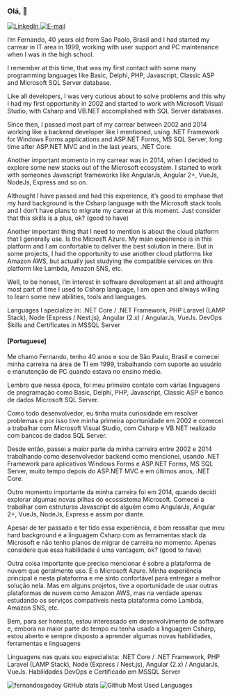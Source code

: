 ### Olá, 👋

<a href="https://bit.ly/2R83W6i" target="_blank">
<img src="https://img.shields.io/badge/-LinkedIn-blue?style=flat-square&logo=Linkedin&logoColor=white" alt="LinkedIn">
</a>

<a href="mailto:hireme2022@fsdeveloper.com.br" target="_blank">
<img src="https://img.shields.io/badge/-Gmail-c14438?style=flat-square&logo=Gmail&logoColor=white&link=mailto:luizfernando.itpro@gmail.com" alt="E-mail">
</a>

<p>
I’m Fernando, 40 years old from Sao Paolo, Brasil and I had started my carrear in IT area in 1999, working with user support and PC maintenance when I was in the high school.    
  
I remember at this time, that was my first contact with some many programming languages like Basic, Delphi, PHP, Javascript, Classic ASP and Microsoft SQL Server database.     
  
Like all developers, I was very curious about to solve problems and this why I had my first opportunity in 2002 and started to work with Microsoft Visual Studio, with Csharp and VB.NET accomplished with SQL Server databases.   
  
Since then, I passed most part of my carrear between 2002 and 2014 working like a backend developer like I mentioned, using .NET Framework for Windows Forms applications and ASP.NET Forms, MS SQL Server, long time after ASP.NET MVC and in the last years, .NET Core.    
  
Another important momento in my carrear was in 2014, when I decided to explore some new stacks out of the Microsoft ecosystem. I started to work with someones Javascript frameworks like AngularJs, Angular 2+, VueJs, NodeJs, Express and so on. 
  
Althought I have passed and had this experience, it’s good to emphase that my hard background is the Csharp language with the Microsoft stack tools and I don’t have plans to migrate my carrear at this moment. Just consider that this skills is a plus, ok?  (good to have)     
  
Another important thing that I need to mention is about the cloud platform that I generally use. Is the Microsft Azure. My main experience is in this platform and I am confortable to deliver the best solution in there. But in some projects, I had the opportunity to use another cloud platforms like Amazon AWS, but actually just studying the compatible services on this platform like Lambda, Amazon SNS, etc.     
  
Well, to be honest, I’m interest in software development at all and althought most part of time I used to Csharp language, I am open and always willing to learn some new abilities, tools and languages.

Languages I specialize in:
.NET Core / .NET Framework, PHP Laravel (LAMP Stack),
Node (Express / Nest.js), Angular (2.x) / AngularJs, VueJs.
DevOps Skills and Certificates in MSSQL Server
  
</p>

<p>

  #### [Portuguese]

Me chamo Fernando, tenho 40 anos e sou de São Paulo, Brasil e comecei minha carreira na área de TI em 1999, trabalhando com suporte ao usuário e manutenção de PC quando estava no ensino médio.      
  
Lembro que nessa época, foi meu primeiro contato com várias linguagens de programação como Basic, Delphi, PHP, Javascript, Classic ASP e banco de dados Microsoft SQL Server.      
  
Como todo desenvolvedor, eu tinha muita curiosidade em resolver problemas e por isso tive minha primeira oportunidade em 2002 e comecei a trabalhar com Microsoft Visual Studio, com Csharp e VB.NET realizado com bancos de dados SQL Server.     
  
Desde então, passei a maior parte da minha carreira entre 2002 e 2014 trabalhando como desenvolvedor backend como mencionei, usando .NET Framework para aplicativos Windows Forms e ASP.NET Forms, MS SQL Server, muito tempo depois do ASP.NET MVC e em últimos anos, .NET Core.      
  
Outro momento importante da minha carreira foi em 2014, quando decidi explorar algumas novas pilhas do ecossistema Microsoft. Comecei a trabalhar com estruturas Javascript de alguém como AngularJs, Angular 2+, VueJs, NodeJs, Express e assim por diante.   
  
Apesar de ter passado e ter tido essa experiência, é bom ressaltar que meu hard background é a linguagem Csharp com as ferramentas stack da Microsoft e não tenho planos de migrar de carreira no momento. Apenas considere que essa habilidade é uma vantagem, ok? (good to have)   
  
Outra coisa importante que preciso mencionar é sobre a plataforma de nuvem que geralmente uso. É o Microsoft Azure. Minha experiência principal é nesta plataforma e me sinto confortável para entregar a melhor solução nela. Mas em alguns projetos, tive a oportunidade de usar outras plataformas de nuvem como Amazon AWS, mas na verdade apenas estudando os serviços compatíveis nesta plataforma como Lambda, Amazon SNS, etc.       
  
Bem, para ser honesto, estou interessado em desenvolvimento de software e, embora na maior parte do tempo eu tenha usado a linguagem Csharp, estou aberto e sempre disposto a aprender algumas novas habilidades, ferramentas e linguagens

Linguagens nas quais sou especialista: 
.NET Core / .NET Framework, PHP Laravel (LAMP Stack),
Node (Express / Nest.js), Angular (2.x) / AngularJs, VueJs.
Habilidades DevOps e Certificado em MSSQL Server
  
</p>

![fernandosgodoy GitHub stats](https://github-readme-stats.vercel.app/api?username=fernandosgodoy&show_icons=true&count_private=true&theme=dark)
![Github Most Used Languages](https://github-readme-stats.vercel.app/api/top-langs/?username=fernandosgodoy&layout=compact&theme=dark)

<!--
**fernandosgodoy/fernandosgodoy** is a ✨ _special_ ✨ repository because its `README.md` (this file) appears on your GitHub profile.

Here are some ideas to get you started:

- 🔭 I’m currently working on ...
- 🌱 I’m currently learning ...
- 👯 I’m looking to collaborate on ...
- 🤔 I’m looking for help with ...
- 💬 Ask me about ...
- 📫 How to reach me: ...
- 😄 Pronouns: ...
- ⚡ Fun fact: ...
-->
